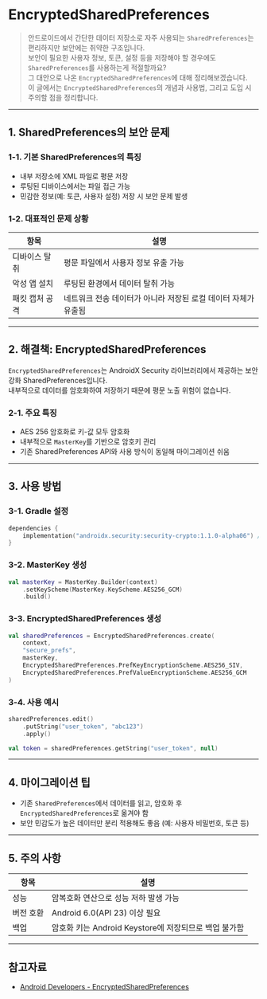# EncryptedSharedPreferences

> 안드로이드에서 간단한 데이터 저장소로 자주 사용되는 `SharedPreferences`는 편리하지만 보안에는 취약한 구조입니다.  
> 보안이 필요한 사용자 정보, 토큰, 설정 등을 저장해야 할 경우에도 `SharedPreferences`를 사용하는게 적절할까요?  
> 그 대안으로 나온 `EncryptedSharedPreferences`에 대해 정리해보겠습니다.  
> 이 글에서는 `EncryptedSharedPreferences`의 개념과 사용법, 그리고 도입 시 주의할 점을 정리합니다.  

---

## 1. SharedPreferences의 보안 문제

### 1-1. 기본 SharedPreferences의 특징

* 내부 저장소에 XML 파일로 평문 저장
* 루팅된 디바이스에서는 파일 접근 가능
* 민감한 정보(예: 토큰, 사용자 설정) 저장 시 보안 문제 발생

### 1-2. 대표적인 문제 상황

| 항목       | 설명                                  |
| -------- | ----------------------------------- |
| 디바이스 탈취  | 평문 파일에서 사용자 정보 유출 가능                |
| 악성 앱 설치  | 루팅된 환경에서 데이터 탈취 가능                  |
| 패킷 캡처 공격 | 네트워크 전송 데이터가 아니라 저장된 로컬 데이터 자체가 유출됨 |

---

## 2. 해결책: EncryptedSharedPreferences

`EncryptedSharedPreferences`는 AndroidX Security 라이브러리에서 제공하는 보안 강화 SharedPreferences입니다.  
내부적으로 데이터를 암호화하여 저장하기 때문에 평문 노출 위험이 없습니다.

### 2-1. 주요 특징

* AES 256 암호화로 키-값 모두 암호화
* 내부적으로 `MasterKey`를 기반으로 암호키 관리
* 기존 SharedPreferences API와 사용 방식이 동일해 마이그레이션 쉬움

---

## 3. 사용 방법

### 3-1. Gradle 설정

```kotlin
dependencies {
    implementation("androidx.security:security-crypto:1.1.0-alpha06") // 최신 버전 확인 필요
}
```

### 3-2. MasterKey 생성

```kotlin
val masterKey = MasterKey.Builder(context)
    .setKeyScheme(MasterKey.KeyScheme.AES256_GCM)
    .build()
```

### 3-3. EncryptedSharedPreferences 생성

```kotlin
val sharedPreferences = EncryptedSharedPreferences.create(
    context,
    "secure_prefs",
    masterKey,
    EncryptedSharedPreferences.PrefKeyEncryptionScheme.AES256_SIV,
    EncryptedSharedPreferences.PrefValueEncryptionScheme.AES256_GCM
)
```

### 3-4. 사용 예시

```kotlin
sharedPreferences.edit()
    .putString("user_token", "abc123")
    .apply()

val token = sharedPreferences.getString("user_token", null)
```

---

## 4. 마이그레이션 팁

* 기존 `SharedPreferences`에서 데이터를 읽고, 암호화 후 `EncryptedSharedPreferences`로 옮겨야 함
* 보안 민감도가 높은 데이터만 분리 적용해도 좋음 (예: 사용자 비밀번호, 토큰 등)

---

## 5. 주의 사항

| 항목    | 설명                                    |
| ----- | ------------------------------------- |
| 성능    | 암복호화 연산으로 성능 저하 발생 가능                 |
| 버전 호환 | Android 6.0(API 23) 이상 필요             |
| 백업    | 암호화 키는 Android Keystore에 저장되므로 백업 불가함 |

---

## 참고자료

* [Android Developers - EncryptedSharedPreferences](https://developer.android.com/reference/androidx/security/crypto/EncryptedSharedPreferences)
